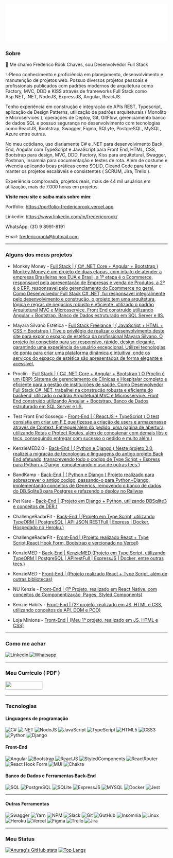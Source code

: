 <span align="center">

![](./header.svg)

</span>

### Sobre

👋 Me chamo Frederico Rook Chaves, sou Desenvolvedor Full Stack 

✨Pleno conhecimento e proficiência em planejamento, desenvolvimento e manutenção de projetos web. Possuo diversos projetos pessoais e profissionais publicados com padrões modernos de arquitetura como Factory, MVC, DDD e KISS através de frameworks Full Stack como Asp.NET, .NET, NodeJS, ExpressJS, Angular, ReactJS. 

Tenho experiência em construção e integração de APIs REST, Typescript, aplicação de Design Patterns, utilização de padrões arquiteturais ( Monolito e Microservices ), operações de Deploy, Git, GitFlow, gerenciamento banco de dados SQL e possuo segurança no desenvolvimento com tecnologias como ReactJS, Bootstrap, Swagger, Figma, SQLyte, PostgreSQL, MySQL, Azure entre outras.

No meu cotidiano, uso diariamente C# e .NET para desenvolvimento Back End, Angular com TypeScript e JavaScript para Front End, HTML, CSS, Bootstrap para design, MVC, DDD, Factory, Kiss para arquitetural, Swagger, Postman, Insomnia para documentação e testes de rota. Além de costume e vivencia aplicando boas práticas como SOLID, Cleand Code para tornar e manter os projetos escaláveis e consistentes ( SCRUM, Jira, Trello ).

Experiência comprovada, projetos reais, mais de 44 mil usuários em utilização, mais de 7.000 horas em projetos.

**Visite meu site e saiba mais sobre mim**: 

Portfólio: https://portfolio-fredericorook.vercel.app

Linkedin:  https://www.linkedin.com/in/fredericorook/

WhatsApp: (31) 9 8991-8191

Email: fredericorook@hotmail.com

---
### Alguns dos meus projetos

- Monkey Money - [Full Stack | ( C# .NET Core + Angular + Bootstrap ) Monkey Money é um projeto de duas etapas, com intuito de atender a empresas Brasileiras nos EUA e Brasil, a 1º etapa é o Ecommerce, responsavel pela apresentação de Empresas e venda de Produtos, a 2º é o ERP, responsavel pelo gerenciamento do Ecommerce no geral. 
Como Desenvolvedor Full Stack C# .NET, fui responsavel integralmente pelo desenvolvimento e construção, o projeto tem uma arquitetura, lógica e regras de negócios robusto e eficiente, utilizado o padrão Arquitetural MVC e Microsserviçe. Front End construido utilizando Angular + Bootstrap, Banco de Dados estruturado em SQL Server e IIS.
](https://erp.gerenciarsc.com.br/monkey)


- Mayara Silvano Estética - [Full Stack  Freelance | ( JavaScript + HTML + CSS + Bootstrap ) Tive o privilégio de realizar o desenvolvimento deste site para expor o espaço de estética da profissional Mayara Silvano. 
O projeto foi consebido para ser responsivo, rápido, design elegante, garantindo uma experiência de usuário excepcional. 
Utilizei tecnologias de ponta para criar uma plataforma dinâmica e intuitiva, onde os serviços do espaço de estética são apresentados de forma elegante e acessível.  
](https://mayarasilvanoestetica.com.br/)


- Proclin - [Full Stack | ( C# .NET Core + Angular + Bootstrap )  O Proclin é um (ERP) Sistema de gerenciamento de Clínicas e Hospitalar completo e eficiente para a gestão de instituições de saúde.
Como Desenvolvedor Full Stack C# .NET, trabalhei na construção robusta e eficiente do backend, utilizado o padrão Arquitetural MVC e Microsserviçe. Front End construido utilizando Angular + Bootstrap, Banco de Dados estruturado em SQL Server e IIS.
](https://sistemaproclin.com.br/)


- Test Front End Sossego - [Front-End | ( ReactJS + TypeScript ) O test consistia em criar um F.E que fizesse a criação de users e armazenasse através de Context. Entreguei além do pedido, uma pagina de abertura, utilizando Rotas e Protect Routes, além de concatenar com demais libs e tecs, conseguindo entregar com sucesso o pedido e muito além.)](https://github.com/fredrook/Teste-FE-Sossego-ReactJS)


- KenzieMED2.0 - [Back-End | ( Python e Django ) Neste projeto 2.0, realizei a migração de tecnologias e linguagens do antigo projeto Back End efetuado, transcrevendo todo o codigo de Type Script + Espress para Python + Django, concatenando o uso de outras tecs.)](https://github.com/grupo-1-projeto-frontend-t12/projeto_m5_backend_kenziemed_2.0)


- BandKamp - [Back-End | ( Python e Django ) Projeto realizado para sobrescrever o antigo codigo, passando-o para Python+Django, implementando conceitos de Generics, removendo o banco de dados do DB.Sqlite3 para Postgres e refazendo o deploy no Railway](https://github.com/Kenzie-Academy-Brasil-Developers/SPR5-BandKamp-FredRook)


- Pet Kare - [Back-End | (Projeto em Django + Python, utilizando DBSqlite3 e conceitos de DER.)](https://github.com/Kenzie-Academy-Brasil-Developers/SPR3-Pet-Kare-FredRook)



- ChallengeRadarFit - [Back-End | (Projeto em Type Script, utilizando TypeORM | PostgreSQL | API JSON RESTFull | Express | Docker, Hospedado no Heroku.)](https://github.com/fredrook/Challenge_Full-Stack_RadarFit)


- ChallengeRadarFit - [Front-End | (Projeto realizado React + Type Script,React Hook Form, Bootstrap e vercionado no Vercel)](https://github.com/fredrook/Challenge_Full-Stack_RadarFit_Front_End)


- KenzieMED - [Back-End | KenzieMED (Projeto em Type Script, utilizando TypeORM | PostgreSQL | APIrestFull | ExpressJS | Docker, entre outras tecs.)](https://github.com/marcelo-kodaira/kenzie_med)


- KenzieMED - [Front-End | (Projeto realizado React + Type Script, além de outras bibliotecas)](https://github.com/grupo-1-projeto-frontend-t12/Projeto-FrontEnd-M3)


- NU Kenzie - [Front-End | (1º Projeto, realizado em React Native, com conceitos de Componentização, Pages, Styled Components)](https://github.com/fredrook/REACT-NuKenzie)

  
- Kenzie Habits - [Front-End | (2º projeto, realizado em JS, HTML e CSS, utilizando conceitos de API, DOM e POO)](https://github.com/fredrook/ProjetoFinal-Modulo2)

  
- Loja Minions - [Front-End | (Meu 1º projeto, realizado em JS, HTML e CSS)](https://github.com/fredrook/ProjetoFinal-Modulo1)

---
### Como me achar 

[![Linkedin](https://img.shields.io/badge/Linkedin-0A66C2?style=for-the-badge&logo=linkedin)](https://www.linkedin.com/in/fredericorook/)
[![Whatsapp](https://img.shields.io/badge/WhatsApp-25D366?style=for-the-badge&logo=whatsapp&logoColor=white)](https://wa.me/5531989918191)

---
### Meu Currículo ( PDF )

<a href="[https://drive.google.com/file/d/11m68hneP9puD-mmjaejPZ_8l6A1yxXo5/view](https://drive.google.com/file/d/1xJtSJZFoYb1lA0ZIKYmgDXil5Uxn-Mz-/view)" target="_blank">
  <img width="115" height="26" src="https://img.shields.io/badge/-CURR%C3%8DCULO-blue" />
</a>

---
### Tecnologias

#### Linguagens de programação

![C#](https://img.shields.io/badge/C%23-239120?style=for-the-badge&logo=c-sharp&logoColor=white)
![.NET](https://img.shields.io/badge/.NET-5C2D91?style=for-the-badge&logo=.net&logoColor=white)
![NodeJS](https://img.shields.io/badge/NodeJS-339933?style=for-the-badge&logo=node.js5&logoColor=white)
![JavaScript](https://img.shields.io/badge/JavaScript-F7DF1E?style=for-the-badge&logo=javascript&logoColor=black)
![TypeScript](https://img.shields.io/badge/TypeScript-007ACC?style=for-the-badge&logo=typescript&logoColor=white)
![HTML5](https://img.shields.io/badge/HTML5-E34F26?style=for-the-badge&logo=html5&logoColor=white)
![CSS3](https://img.shields.io/badge/CSS3-1572B6?style=for-the-badge&logo=css3&logoColor=white)
![Python](https://img.shields.io/badge/python-3670A0?style=for-the-badge&logo=python&logoColor=ffdd54)
![Django](https://img.shields.io/badge/django-%23092E20.svg?style=for-the-badge&logo=django&logoColor=white)

#### Front-End

![Angular](https://img.shields.io/badge/Angular-DD0031?style=for-the-badge&logo=angular&logoColor=white)
![Bootstrap](https://img.shields.io/badge/Bootstrap-563D7C?style=for-the-badge&logo=bootstrap&logoColor=white)
![ReactJS](https://img.shields.io/badge/React-20232A?style=for-the-badge&logo=react&logoColor=61DAFB)
![StyledComponents](https://img.shields.io/badge/styled--components-DB7093?style=for-the-badge&logo=styled-components&logoColor=white)
![ReactRouter](https://img.shields.io/badge/React_Router-CA4245?style=for-the-badge&logo=react-router&logoColor=white)
![React Hook Form](https://img.shields.io/badge/React%20Hook%20Form-%23EC5990.svg?style=for-the-badge&logo=reacthookform&logoColor=white)
![MUI](https://img.shields.io/badge/MUI-%230081CB.svg?style=for-the-badge&logo=mui&logoColor=white)
![Chakra](https://img.shields.io/badge/chakra-%234ED1C5.svg?style=for-the-badge&logo=chakraui&logoColor=white)

#### Banco de Dados e Ferramentas Back-End

![SQL](https://img.shields.io/badge/Microsoft_SQL_Server-CC2927?style=for-the-badge&logo=microsoft-sql-server&logoColor=white)
![PostgreSQL](https://img.shields.io/badge/PostgreSQL-316192?style=for-the-badge&logo=postgresql&logoColor=white)
![SQLite](https://img.shields.io/badge/SQLite-07405E?style=for-the-badge&logo=sqlite&logoColor=white)
![ExpressJS](https://img.shields.io/badge/Express.js-404D59?style=for-the-badge)
![MYSQL](https://img.shields.io/badge/MySQL-00000F?style=for-the-badge&logo=mysql&logoColor=white)
![Docker](https://img.shields.io/badge/Docker-2496ED?style=for-the-badge&logo=docker&logoColor=white)
![Jest](https://img.shields.io/badge/Jest-323330?style=for-the-badge&logo=Jest&logoColor=white)

---
#### Outras Ferramentas

![Swagger](https://img.shields.io/badge/Swagger-85EA2D?style=for-the-badge&logo=Swagger&logoColor=white)
![Yarn](https://img.shields.io/badge/yarn-%232C8EBB.svg?style=for-the-badge&logo=yarn&logoColor=white)
![NPM](https://img.shields.io/badge/NPM-%23000000.svg?style=for-the-badge&logo=npm&logoColor=white)
![Slack](https://img.shields.io/badge/Slack-4A154B?style=for-the-badge&logo=slack&logoColor=white)
![Git](https://img.shields.io/badge/Git-E34F26?style=for-the-badge&logo=git&logoColor=white)
![GutHub](https://img.shields.io/badge/GitHub-000?style=for-the-badge&logo=github&logoColor=white)
![Insomnia](https://img.shields.io/badge/Insomnia-black?style=for-the-badge&logo=insomnia&logoColor=5849BE)
![Linux](https://img.shields.io/badge/Linux-E34F26?style=for-the-badge&logo=linux&logoColor=black)
![Heroku](https://img.shields.io/badge/Heroku-430098?style=for-the-badge&logo=heroku&logoColor=white)
![Vercel](https://img.shields.io/badge/Vercel-000000?style=for-the-badge&logo=vercel&logoColor=white)
![Figma](https://img.shields.io/badge/Figma-F24E1E?style=for-the-badge&logo=figma&logoColor=white)
![Trello](https://img.shields.io/badge/Trello-0052CC?style=for-the-badge&logo=trello&logoColor=white)
![Jira](https://img.shields.io/badge/Jira-0052CC?style=for-the-badge&logo=Jira&logoColor=white)

---
### Meu Status 

[![Anurag's GitHub stats](https://github-readme-stats.vercel.app/api?username=fredrook)](https://github.com/anuraghazra/github-readme-stats)
[![Top Langs](https://github-readme-stats.vercel.app/api/top-langs/?username=fredrook&layout=compact)](https://github.com/anuraghazra/github-readme-stats)
